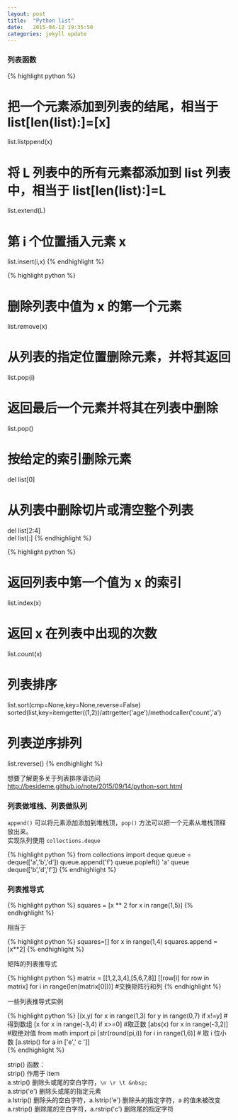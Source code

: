 ```yaml
---
layout: post
title:  "Python list"
date:   2015-04-12 19:35:50
categories: jekyll update
---
```

### 列表函数

{% highlight python %}
# 把一个元素添加到列表的结尾，相当于 list[len(list):]=[x] 
list.listppend(x) 
# 将 L 列表中的所有元素都添加到 list 列表中，相当于 list[len(list):]=L
list.extend(L) 
# 第 i 个位置插入元素 x   
list.insert(i,x) 
{% endhighlight %}

{% highlight python %} 
# 删除列表中值为 x 的第一个元素 
list.remove(x) 
# 从列表的指定位置删除元素，并将其返回 
list.pop(i) 
# 返回最后一个元素并将其在列表中删除
list.pop()
# 按给定的索引删除元素
del list[0]
# 从列表中删除切片或清空整个列表
del list[2:4]  
del list[:]
{% endhighlight %}

{% highlight python %}
# 返回列表中第一个值为 x 的索引 
list.index(x) 
# 返回 x 在列表中出现的次数   
list.count(x)  
# 列表排序
list.sort(cmp=None,key=None,reverse=False)
sorted(list,key=itemgetter((1,2))/attrgetter('age')/methodcaller('count','a')
# 列表逆序排列
list.reverse()
{% endhighlight %}

想要了解更多关于列表排序请访问   
<http://besideme.github.io/note/2015/09/14/python-sort.html>

### 列表做堆栈、列表做队列

`append()` 可以将元素添加添加到堆栈顶，`pop()` 方法可以把一个元素从堆栈顶释放出来。  
实现队列使用 `collections.deque`

{% highlight python %}
from collections import deque
queue = deque(['a','b','d'])
queue.append('f')
queue.popleft()
'a'
queue
deque(['b','d','f'])
{% endhighlight %}

### 列表推导式

{% highlight python %}
squares = [x ** 2 for x in range(1,5)]
{% endhighlight %}

相当于

{% highlight python %}
squares=[]
for x in range(1,4)
	squares.append = [x**2]
{% endhighlight %}

矩阵的列表推导式

{% highlight python %}
matrix = [[1,2,3,4],[5,6,7,8]]
[[row[i] for row in matrix] for i in range(len(matrix[0]))]  #交换矩阵行和列
{% endhighlight %}

一些列表推导式实例

{% highlight python %}
[(x,y) for x in range(1,3) for y in range(0,7) if x!=y]  # 得到数组
[x for x in range(-3,4) if x>=0]   #取正数
[abs(x) for x in range(-3,2)]   #取绝对值
from math import pi
[str(round(pi,i)) for i in range(1,6)]  # 取 i 位小数
[a.strip() for a in ['e','  c ']]  
{% endhighlight %}

strip() 函数：  
strip() 作用于 item  
a.strip() 删除头或尾的空白字符，`\n \r \t &nbsp;`   
a.strip('e') 删除头或尾的指定元素  
a.lstrip() 删除头的空白字符，a.lstrip('e') 删除头的指定字符，a 的值未被改变  
a.rstrip() 删除尾的空白字符，a.rstrip('c') 删除尾的指定字符  
